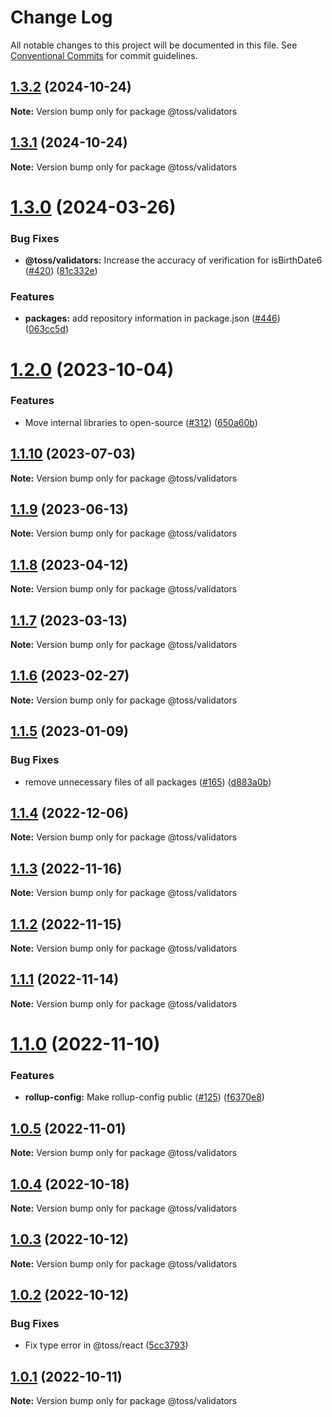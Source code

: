# Change Log

All notable changes to this project will be documented in this file.
See [Conventional Commits](https://conventionalcommits.org) for commit guidelines.

## [1.3.2](https://github.com/toss/slash/compare/@toss/validators@1.3.1...@toss/validators@1.3.2) (2024-10-24)

**Note:** Version bump only for package @toss/validators





## [1.3.1](https://github.com/toss/slash/compare/@toss/validators@1.3.0...@toss/validators@1.3.1) (2024-10-24)

**Note:** Version bump only for package @toss/validators





# [1.3.0](https://github.com/toss/slash/compare/@toss/validators@1.2.1...@toss/validators@1.3.0) (2024-03-26)


### Bug Fixes

* **@toss/validators:** Increase the accuracy of verification for isBirthDate6 ([#420](https://github.com/toss/slash/issues/420)) ([81c332e](https://github.com/toss/slash/commit/81c332e6b6044a8d46ad0513b2d473fd675b25ea))


### Features

* **packages:** add repository information in package.json ([#446](https://github.com/toss/slash/issues/446)) ([063cc5d](https://github.com/toss/slash/commit/063cc5d4699b1ba0dc20db3d2bb7dc673947500b))





# [1.2.0](https://github.com/toss/slash/compare/@toss/validators@1.1.10...@toss/validators@1.2.0) (2023-10-04)

### Features

* Move internal libraries to open-source ([#312](https://github.com/toss/slash/issues/312)) ([650a60b](https://github.com/toss/slash/commit/650a60b87fe59abf84125845c949b575113bb73f))

## [1.1.10](https://github.com/toss/slash/compare/@toss/validators@1.1.9...@toss/validators@1.1.10) (2023-07-03)

**Note:** Version bump only for package @toss/validators

## [1.1.9](https://github.com/toss/slash/compare/@toss/validators@1.1.8...@toss/validators@1.1.9) (2023-06-13)

**Note:** Version bump only for package @toss/validators

## [1.1.8](https://github.com/toss/slash/compare/@toss/validators@1.1.7...@toss/validators@1.1.8) (2023-04-12)

**Note:** Version bump only for package @toss/validators

## [1.1.7](https://github.com/toss/slash/compare/@toss/validators@1.1.6...@toss/validators@1.1.7) (2023-03-13)

**Note:** Version bump only for package @toss/validators

## [1.1.6](https://github.com/toss/slash/compare/@toss/validators@1.1.5...@toss/validators@1.1.6) (2023-02-27)

**Note:** Version bump only for package @toss/validators

## [1.1.5](https://github.com/toss/slash/compare/@toss/validators@1.1.4...@toss/validators@1.1.5) (2023-01-09)

### Bug Fixes

* remove unnecessary files of all packages ([#165](https://github.com/toss/slash/issues/165)) ([d883a0b](https://github.com/toss/slash/commit/d883a0b2aebdbc2ca39c67902cec754c63921dfe))

## [1.1.4](https://github.com/toss/slash/compare/@toss/validators@1.1.3...@toss/validators@1.1.4) (2022-12-06)

**Note:** Version bump only for package @toss/validators

## [1.1.3](https://github.com/toss/slash/compare/@toss/validators@1.1.2...@toss/validators@1.1.3) (2022-11-16)

**Note:** Version bump only for package @toss/validators

## [1.1.2](https://github.com/toss/slash/compare/@toss/validators@1.1.1...@toss/validators@1.1.2) (2022-11-15)

**Note:** Version bump only for package @toss/validators

## [1.1.1](https://github.com/toss/slash/compare/@toss/validators@1.1.0...@toss/validators@1.1.1) (2022-11-14)

**Note:** Version bump only for package @toss/validators

# [1.1.0](https://github.com/toss/slash/compare/@toss/validators@1.0.5...@toss/validators@1.1.0) (2022-11-10)

### Features

* **rollup-config:** Make rollup-config public ([#125](https://github.com/toss/slash/issues/125)) ([f6370e8](https://github.com/toss/slash/commit/f6370e8c4b0fa926e923b518c26b7071ee0e53da))

## [1.0.5](https://github.com/toss/slash/compare/@toss/validators@1.0.4...@toss/validators@1.0.5) (2022-11-01)

**Note:** Version bump only for package @toss/validators

## [1.0.4](https://github.com/toss/slash/compare/@toss/validators@1.0.3...@toss/validators@1.0.4) (2022-10-18)

**Note:** Version bump only for package @toss/validators

## [1.0.3](https://github.com/toss/slash/compare/@toss/validators@1.0.2...@toss/validators@1.0.3) (2022-10-12)

**Note:** Version bump only for package @toss/validators

## [1.0.2](https://github.com/toss/slash/compare/@toss/validators@1.0.1...@toss/validators@1.0.2) (2022-10-12)

### Bug Fixes

* Fix type error in @toss/react ([5cc3793](https://github.com/toss/slash/commit/5cc37936e8739204f32f9f50ee61570b758343f8))

## [1.0.1](https://github.com/toss/slash/compare/@toss/validators@1.0.0...@toss/validators@1.0.1) (2022-10-11)

**Note:** Version bump only for package @toss/validators

